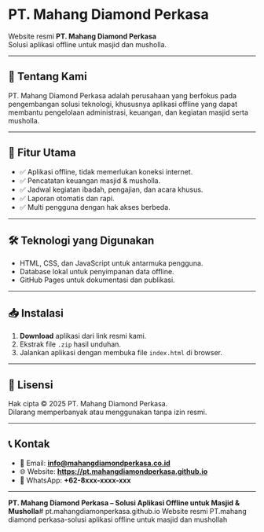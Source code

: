 # PT. Mahang Diamond Perkasa

Website resmi **PT. Mahang Diamond Perkasa**  
Solusi aplikasi offline untuk masjid dan musholla.

---

## 📌 Tentang Kami
PT. Mahang Diamond Perkasa adalah perusahaan yang berfokus pada pengembangan solusi teknologi, khususnya aplikasi offline yang dapat membantu pengelolaan administrasi, keuangan, dan kegiatan masjid serta musholla.

---

## 🎯 Fitur Utama
- ✅ Aplikasi offline, tidak memerlukan koneksi internet.
- ✅ Pencatatan keuangan masjid & musholla.
- ✅ Jadwal kegiatan ibadah, pengajian, dan acara khusus.
- ✅ Laporan otomatis dan rapi.
- ✅ Multi pengguna dengan hak akses berbeda.

---

## 🛠️ Teknologi yang Digunakan
- HTML, CSS, dan JavaScript untuk antarmuka pengguna.
- Database lokal untuk penyimpanan data offline.
- GitHub Pages untuk dokumentasi dan publikasi.

---

## 📥 Instalasi
1. **Download** aplikasi dari link resmi kami.
2. Ekstrak file `.zip` hasil unduhan.
3. Jalankan aplikasi dengan membuka file `index.html` di browser.

---

## 📄 Lisensi
Hak cipta © 2025 PT. Mahang Diamond Perkasa.  
Dilarang memperbanyak atau menggunakan tanpa izin resmi.

---

## 📞 Kontak
- 📧 Email: **info@mahangdiamondperkasa.co.id**
- 🌐 Website: **https://pt.mahangdiamondperkasa.github.io**
- 📱 WhatsApp: **+62-8xxx-xxxx-xxx**

---

**PT. Mahang Diamond Perkasa – Solusi Aplikasi Offline untuk Masjid & Musholla**# pt.mahangdiamonperkasa.github.io
Website resmi PT.mahang diamond perkasa-solusi aplikasi offline untuk masjid dan mushollah
